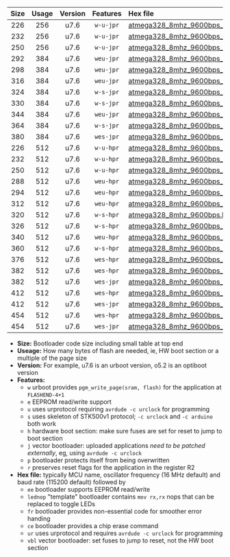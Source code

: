 |Size|Usage|Version|Features|Hex file|
|:-:|:-:|:-:|:-:|:--|
|226|256|u7.6|`w-u-jpr`|[atmega328_8mhz_9600bps_ur_vbl.hex](https://raw.githubusercontent.com/stefanrueger/urboot/main//atmega328_8mhz_9600bps_ur_vbl.hex)|
|232|256|u7.6|`w-u-jpr`|[atmega328_8mhz_9600bps_lednop_ur_vbl.hex](https://raw.githubusercontent.com/stefanrueger/urboot/main//atmega328_8mhz_9600bps_lednop_ur_vbl.hex)|
|250|256|u7.6|`w-u-jpr`|[atmega328_8mhz_9600bps_lednop_fr_ur_vbl.hex](https://raw.githubusercontent.com/stefanrueger/urboot/main//atmega328_8mhz_9600bps_lednop_fr_ur_vbl.hex)|
|292|384|u7.6|`weu-jpr`|[atmega328_8mhz_9600bps_ee_ur_vbl.hex](https://raw.githubusercontent.com/stefanrueger/urboot/main//atmega328_8mhz_9600bps_ee_ur_vbl.hex)|
|298|384|u7.6|`weu-jpr`|[atmega328_8mhz_9600bps_ee_lednop_ur_vbl.hex](https://raw.githubusercontent.com/stefanrueger/urboot/main//atmega328_8mhz_9600bps_ee_lednop_ur_vbl.hex)|
|316|384|u7.6|`weu-jpr`|[atmega328_8mhz_9600bps_ee_lednop_fr_ur_vbl.hex](https://raw.githubusercontent.com/stefanrueger/urboot/main//atmega328_8mhz_9600bps_ee_lednop_fr_ur_vbl.hex)|
|324|384|u7.6|`w-s-jpr`|[atmega328_8mhz_9600bps_vbl.hex](https://raw.githubusercontent.com/stefanrueger/urboot/main//atmega328_8mhz_9600bps_vbl.hex)|
|330|384|u7.6|`w-s-jpr`|[atmega328_8mhz_9600bps_lednop_vbl.hex](https://raw.githubusercontent.com/stefanrueger/urboot/main//atmega328_8mhz_9600bps_lednop_vbl.hex)|
|344|384|u7.6|`weu-jpr`|[atmega328_8mhz_9600bps_ee_lednop_fr_ce_ur_vbl.hex](https://raw.githubusercontent.com/stefanrueger/urboot/main//atmega328_8mhz_9600bps_ee_lednop_fr_ce_ur_vbl.hex)|
|364|384|u7.6|`w-s-jpr`|[atmega328_8mhz_9600bps_lednop_fr_vbl.hex](https://raw.githubusercontent.com/stefanrueger/urboot/main//atmega328_8mhz_9600bps_lednop_fr_vbl.hex)|
|380|384|u7.6|`wes-jpr`|[atmega328_8mhz_9600bps_ee_vbl.hex](https://raw.githubusercontent.com/stefanrueger/urboot/main//atmega328_8mhz_9600bps_ee_vbl.hex)|
|226|512|u7.6|`w-u-hpr`|[atmega328_8mhz_9600bps_ur.hex](https://raw.githubusercontent.com/stefanrueger/urboot/main//atmega328_8mhz_9600bps_ur.hex)|
|232|512|u7.6|`w-u-hpr`|[atmega328_8mhz_9600bps_lednop_ur.hex](https://raw.githubusercontent.com/stefanrueger/urboot/main//atmega328_8mhz_9600bps_lednop_ur.hex)|
|250|512|u7.6|`w-u-hpr`|[atmega328_8mhz_9600bps_lednop_fr_ur.hex](https://raw.githubusercontent.com/stefanrueger/urboot/main//atmega328_8mhz_9600bps_lednop_fr_ur.hex)|
|288|512|u7.6|`weu-hpr`|[atmega328_8mhz_9600bps_ee_ur.hex](https://raw.githubusercontent.com/stefanrueger/urboot/main//atmega328_8mhz_9600bps_ee_ur.hex)|
|294|512|u7.6|`weu-hpr`|[atmega328_8mhz_9600bps_ee_lednop_ur.hex](https://raw.githubusercontent.com/stefanrueger/urboot/main//atmega328_8mhz_9600bps_ee_lednop_ur.hex)|
|312|512|u7.6|`weu-hpr`|[atmega328_8mhz_9600bps_ee_lednop_fr_ur.hex](https://raw.githubusercontent.com/stefanrueger/urboot/main//atmega328_8mhz_9600bps_ee_lednop_fr_ur.hex)|
|320|512|u7.6|`w-s-hpr`|[atmega328_8mhz_9600bps.hex](https://raw.githubusercontent.com/stefanrueger/urboot/main//atmega328_8mhz_9600bps.hex)|
|326|512|u7.6|`w-s-hpr`|[atmega328_8mhz_9600bps_lednop.hex](https://raw.githubusercontent.com/stefanrueger/urboot/main//atmega328_8mhz_9600bps_lednop.hex)|
|340|512|u7.6|`weu-hpr`|[atmega328_8mhz_9600bps_ee_lednop_fr_ce_ur.hex](https://raw.githubusercontent.com/stefanrueger/urboot/main//atmega328_8mhz_9600bps_ee_lednop_fr_ce_ur.hex)|
|360|512|u7.6|`w-s-hpr`|[atmega328_8mhz_9600bps_lednop_fr.hex](https://raw.githubusercontent.com/stefanrueger/urboot/main//atmega328_8mhz_9600bps_lednop_fr.hex)|
|376|512|u7.6|`wes-hpr`|[atmega328_8mhz_9600bps_ee.hex](https://raw.githubusercontent.com/stefanrueger/urboot/main//atmega328_8mhz_9600bps_ee.hex)|
|382|512|u7.6|`wes-hpr`|[atmega328_8mhz_9600bps_ee_lednop.hex](https://raw.githubusercontent.com/stefanrueger/urboot/main//atmega328_8mhz_9600bps_ee_lednop.hex)|
|382|512|u7.6|`wes-jpr`|[atmega328_8mhz_9600bps_ee_lednop_vbl.hex](https://raw.githubusercontent.com/stefanrueger/urboot/main//atmega328_8mhz_9600bps_ee_lednop_vbl.hex)|
|412|512|u7.6|`wes-hpr`|[atmega328_8mhz_9600bps_ee_lednop_fr.hex](https://raw.githubusercontent.com/stefanrueger/urboot/main//atmega328_8mhz_9600bps_ee_lednop_fr.hex)|
|412|512|u7.6|`wes-jpr`|[atmega328_8mhz_9600bps_ee_lednop_fr_vbl.hex](https://raw.githubusercontent.com/stefanrueger/urboot/main//atmega328_8mhz_9600bps_ee_lednop_fr_vbl.hex)|
|454|512|u7.6|`wes-hpr`|[atmega328_8mhz_9600bps_ee_lednop_fr_ce.hex](https://raw.githubusercontent.com/stefanrueger/urboot/main//atmega328_8mhz_9600bps_ee_lednop_fr_ce.hex)|
|454|512|u7.6|`wes-jpr`|[atmega328_8mhz_9600bps_ee_lednop_fr_ce_vbl.hex](https://raw.githubusercontent.com/stefanrueger/urboot/main//atmega328_8mhz_9600bps_ee_lednop_fr_ce_vbl.hex)|

- **Size:** Bootloader code size including small table at top end
- **Useage:** How many bytes of flash are needed, ie, HW boot section or a multiple of the page size
- **Version:** For example, u7.6 is an urboot version, o5.2 is an optiboot version
- **Features:**
  + `w` urboot provides `pgm_write_page(sram, flash)` for the application at `FLASHEND-4+1`
  + `e` EEPROM read/write support
  + `u` uses urprotocol requiring `avrdude -c urclock` for programming
  + `s` uses skeleton of STK500v1 protocol; `-c urclock` and `-c arduino` both work
  + `h` hardware boot section: make sure fuses are set for reset to jump to boot section
  + `j` vector bootloader: uploaded applications *need to be patched externally*, eg, using `avrdude -c urclock`
  + `p` bootloader protects itself from being overwritten
  + `r` preserves reset flags for the application in the register R2
- **Hex file:** typically MCU name, oscillator frequency (16 MHz default) and baud rate (115200 default) followed by
  + `ee` bootloader supports EEPROM read/write
  + `lednop` "template" bootloader contains `mov rx,rx` nops that can be replaced to toggle LEDs
  + `fr` bootloader provides non-essential code for smoother error handing
  + `ce` bootloader provides a chip erase command
  + `ur` uses urprotocol and requires `avrdude -c urclock` for programming
  + `vbl` vector bootloader: set fuses to jump to reset, not the HW boot section
